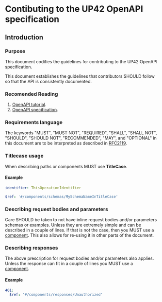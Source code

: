 # Contibuting to the UP42 OpenAPI specification

## Introduction

### Purpose

This document codifies the guidelines for contributing to the UP42
OpenAPI specification.

This document establishes the guidelines that contributors SHOULD
follow so that the  API is consistently documented.

### Recomended Reading

 1. [OpenAPI tutorial](https://idratherbewriting.com/learnapidoc/pubapis_openapi_tutorial_overview.html).
 2. [OpenAPI specification](https://swagger.io/docs/specification/about/).

###  Requirements language

The keywords "MUST", "MUST NOT", "REQUIRED", "SHALL", "SHALL NOT",
"SHOULD", "SHOULD NOT", "RECOMMENDED", "MAY", and "OPTIONAL" in this
document are to be interpreted as described in [RFC2119](https://www.ietf.org/rfc/rfc2119.txt).


### Titlecase usage

When describing paths or components MUST use **TitleCase**.

#### Example

```yaml
identifier: ThisOperationIdentifier
```

```yaml
$ref: '#/components/schemas/MySchemaNameInTitleCase'
```

### Describing request bodies and parameters

Care SHOULD be taken to not have inline request bodies and/or
parameters schemas or
examples. Unless they are extremely simple and can be described in a
couple of lines. If that is not the case, then you MUST use a
[component](https://swagger.io/docs/specification/components/). This
also allows for re-using it in other parts of the document.


### Describing responses

The above prescription for request bodies and/or parameters also
applies. Unless the response can fit in a couple of lines you MUST
use a [component](https://swagger.io/docs/specification/components/).

#### Example

```yaml
401:
  $ref: '#/components/responses/Unauthorized'
```
